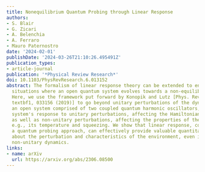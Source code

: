 ```yaml
---
title: Nonequilibrium Quantum Probing through Linear Response
authors:
- S. Blair
- G. Zicari
- A. Belenchia
- A. Ferraro
- Mauro Paternostro
date: '2024-02-01'
publishDate: '2024-03-26T21:10:26.495491Z'
publication_types:
- article-journal
publication: '*Physical Review Research*'
doi: 10.1103/PhysRevResearch.6.013152
abstract: The formalism of linear response theory can be extended to encompass physical
  situations where an open quantum system evolves towards a non-equilibrium steady-state.
  Here, we use the framework put forward by Konopik and Lutz [Phys. Rev. Research
  textbf1, 033156 (2019)] to go beyond unitary perturbations of the dynamics. Considering
  an open system comprised of two coupled quantum harmonic oscillators, we study the
  system's response to unitary perturbations, affecting the Hamiltonian dynamics,
  as well as non-unitary perturbations, affecting the properties of the environment,
  e.g., its temperature and squeezing. We show that linear response, combined with
  a quantum probing approach, can effectively provide valuable quantitative information
  about the perturbation and characteristics of the environment, even in cases of
  non-unitary dynamics.
links:
- name: arXiv
  url: https://arxiv.org/abs/2306.08500
---
```

